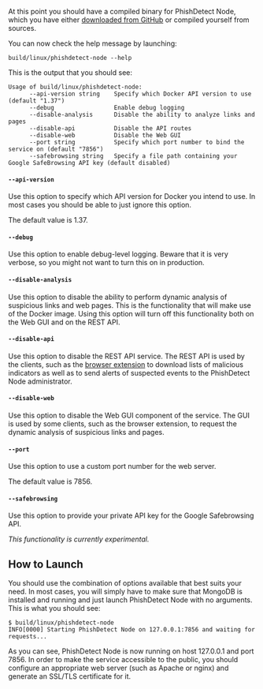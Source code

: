 At this point you should have a compiled binary for PhishDetect Node, which you have either [downloaded from GitHub](https://github.com/phishdetect/phishdetect-node/releases) or compiled yourself from sources.

You can now check the help message by launching:

    build/linux/phishdetect-node --help

This is the output that you should see:

    Usage of build/linux/phishdetect-node:
          --api-version string    Specify which Docker API version to use (default "1.37")
          --debug                 Enable debug logging
          --disable-analysis      Disable the ability to analyze links and pages
          --disable-api           Disable the API routes
          --disable-web           Disable the Web GUI
          --port string           Specify which port number to bind the service on (default "7856")
          --safebrowsing string   Specify a file path containing your Google SafeBrowsing API key (default disabled)

#### `--api-version`

Use this option to specify which API version for Docker you intend to use. In most cases you should be able to just ignore this option.

The default value is 1.37.

#### `--debug`

Use this option to enable debug-level logging. Beware that it is very verbose, so you might not want to turn this on in production.

#### `--disable-analysis`

Use this option to disable the ability to perform dynamic analysis of suspicious links and web pages. This is the functionality that will make use of the Docker image. Using this option will turn off this functionality both on the Web GUI and on the REST API.

#### `--disable-api`

Use this option to disable the REST API service. The REST API is used by the clients, such as the [browser extension](https://github.com/phishdetect/phishdetect-extension) to download lists of malicious indicators as well as to send alerts of suspected events to the PhishDetect Node administrator.

#### `--disable-web`

Use this option to disable the Web GUI component of the service. The GUI is used by some clients, such as the browser extension, to request the dynamic analysis of suspicious links and pages.

#### `--port`

Use this option to use a custom port number for the web server.

The default value is 7856.

#### `--safebrowsing`

Use this option to provide your private API key for the Google Safebrowsing API.

*This functionality is currently experimental.*


## How to Launch

You should use the combination of options available that best suits your need. In most cases, you will simply have to make sure that MongoDB is installed and running and just launch PhishDetect Node with no arguments. This is what you should see:

    $ build/linux/phishdetect-node
    INFO[0000] Starting PhishDetect Node on 127.0.0.1:7856 and waiting for requests... 

As you can see, PhishDetect Node is now running on host 127.0.0.1 and port 7856. In order to make the service accessible to the public, you should configure an appropriate web server (such as Apache or nginx) and generate an SSL/TLS certificate for it.
